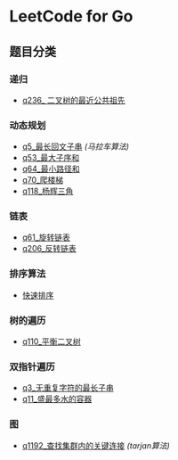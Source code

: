 # LeetCode for Go
## 题目分类

### 递归

- [q236_ 二叉树的最近公共祖先](/src/递归/q236_二叉树的最近公共祖先)

### 动态规划

- [q5_最长回文子串](/src/动态规划/q5_最长回文子串) *(马拉车算法)*
- [q53_最大子序和](/src/动态规划/q53_最大子序和)
- [q64_最小路径和](/src/动态规划/q64_最小路径和)
- [q70_爬楼梯](/src/动态规划/q70_爬楼梯)
- [q118_杨辉三角](src/动态规划/q118_杨辉三角)

### 链表

- [q61_旋转链表](/src/链表/q61_旋转链表)
- [q206_反转链表](/src/链表/q206_反转链表)

### 排序算法

- [快速排序](/src/排序算法/快速排序)

### 树的遍历

- [q110_平衡二叉树](/src/树的遍历/q110_平衡二叉树)

### 双指针遍历

- [q3_无重复字符的最长子串](/src/双指针遍历/q3_无重复字符的最长子串)
- [q11_盛最多水的容器](/src/双指针遍历/q11_盛最多水的容器)

### 图

- [q1192_查找集群内的关键连接](/src/图/q1192_查找集群内的关键连接) *(tarjan算法)*
